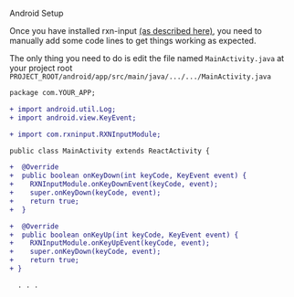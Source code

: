 Android Setup

<p>Once you have installed rxn-input <a href="https://github.com/Luffos/rxn-input#install">(as described here)</a>, you need to manually add some code lines to get things working as expected.<p/>

The only thing you need to do is edit the file named ```MainActivity.java``` at your project root ```PROJECT_ROOT/android/app/src/main/java/.../.../MainActivity.java```

```diff
package com.YOUR_APP;

+ import android.util.Log;
+ import android.view.KeyEvent;

+ import com.rxninput.RXNInputModule;

public class MainActivity extends ReactActivity {

+  @Override
+  public boolean onKeyDown(int keyCode, KeyEvent event) {
+    RXNInputModule.onKeyDownEvent(keyCode, event);
+    super.onKeyDown(keyCode, event);
+    return true;
+  }

+  @Override
+  public boolean onKeyUp(int keyCode, KeyEvent event) {
+    RXNInputModule.onKeyUpEvent(keyCode, event);
+    super.onKeyDown(keyCode, event);
+    return true;
+ }

  . . .
```

